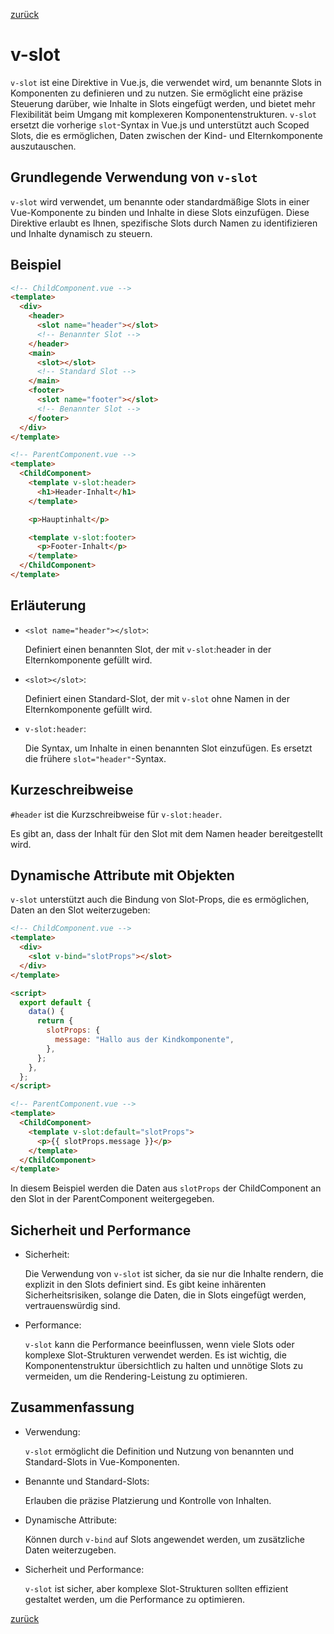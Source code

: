 [zurück](../Readme.md)

# v-slot

`v-slot` ist eine Direktive in Vue.js, die verwendet wird, um benannte Slots in Komponenten zu definieren und zu nutzen. Sie ermöglicht eine präzise Steuerung darüber, wie Inhalte in Slots eingefügt werden, und bietet mehr Flexibilität beim Umgang mit komplexeren Komponentenstrukturen. `v-slot` ersetzt die vorherige `slot`-Syntax in Vue.js und unterstützt auch Scoped Slots, die es ermöglichen, Daten zwischen der Kind- und Elternkomponente auszutauschen.

## Grundlegende Verwendung von `v-slot`

`v-slot` wird verwendet, um benannte oder standardmäßige Slots in einer Vue-Komponente zu binden und Inhalte in diese Slots einzufügen. Diese Direktive erlaubt es Ihnen, spezifische Slots durch Namen zu identifizieren und Inhalte dynamisch zu steuern.

## Beispiel

```html
<!-- ChildComponent.vue -->
<template>
  <div>
    <header>
      <slot name="header"></slot>
      <!-- Benannter Slot -->
    </header>
    <main>
      <slot></slot>
      <!-- Standard Slot -->
    </main>
    <footer>
      <slot name="footer"></slot>
      <!-- Benannter Slot -->
    </footer>
  </div>
</template>

<!-- ParentComponent.vue -->
<template>
  <ChildComponent>
    <template v-slot:header>
      <h1>Header-Inhalt</h1>
    </template>

    <p>Hauptinhalt</p>

    <template v-slot:footer>
      <p>Footer-Inhalt</p>
    </template>
  </ChildComponent>
</template>
```

## Erläuterung

- `<slot name="header"></slot>`:

  Definiert einen benannten Slot, der mit `v-slot`:header in der Elternkomponente gefüllt wird.

- `<slot></slot>`:

  Definiert einen Standard-Slot, der mit `v-slot` ohne Namen in der Elternkomponente gefüllt wird.

- `v-slot:header`:

  Die Syntax, um Inhalte in einen benannten Slot einzufügen. Es ersetzt die frühere `slot="header"`-Syntax.

## Kurzeschreibweise

`#header` ist die Kurzschreibweise für `v-slot:header`.

Es gibt an, dass der Inhalt für den Slot mit dem Namen header bereitgestellt wird.

## Dynamische Attribute mit Objekten

`v-slot` unterstützt auch die Bindung von Slot-Props, die es ermöglichen, Daten an den Slot weiterzugeben:

```html
<!-- ChildComponent.vue -->
<template>
  <div>
    <slot v-bind="slotProps"></slot>
  </div>
</template>

<script>
  export default {
    data() {
      return {
        slotProps: {
          message: "Hallo aus der Kindkomponente",
        },
      };
    },
  };
</script>

<!-- ParentComponent.vue -->
<template>
  <ChildComponent>
    <template v-slot:default="slotProps">
      <p>{{ slotProps.message }}</p>
    </template>
  </ChildComponent>
</template>
```

In diesem Beispiel werden die Daten aus `slotProps` der ChildComponent an den Slot in der ParentComponent weitergegeben.

## Sicherheit und Performance

- Sicherheit:

  Die Verwendung von `v-slot` ist sicher, da sie nur die Inhalte rendern, die explizit in den Slots definiert sind. Es gibt keine inhärenten Sicherheitsrisiken, solange die Daten, die in Slots eingefügt werden, vertrauenswürdig sind.

- Performance:

  `v-slot` kann die Performance beeinflussen, wenn viele Slots oder komplexe Slot-Strukturen verwendet werden. Es ist wichtig, die Komponentenstruktur übersichtlich zu halten und unnötige Slots zu vermeiden, um die Rendering-Leistung zu optimieren.

## Zusammenfassung

- Verwendung:

  `v-slot` ermöglicht die Definition und Nutzung von benannten und Standard-Slots in Vue-Komponenten.

- Benannte und Standard-Slots:

  Erlauben die präzise Platzierung und Kontrolle von Inhalten.

- Dynamische Attribute:

  Können durch `v-bind` auf Slots angewendet werden, um zusätzliche Daten weiterzugeben.

- Sicherheit und Performance:

  `v-slot` ist sicher, aber komplexe Slot-Strukturen sollten effizient gestaltet werden, um die Performance zu optimieren.

[zurück](../Readme.md)

